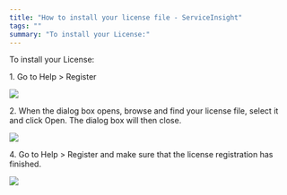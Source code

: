 ```yaml
---
title: "How to install your license file - ServiceInsight"
tags: ""
summary: "To install your License:"
---
```


To install your License:

​1. Go to Help \> Register

[![](https://liveparticularwebstr.blob.core.windows.net/media/Default/images/documentation/001.png)](https://liveparticularwebstr.blob.core.windows.net/media/Default/images/documentation/001.png)

​2. When the dialog box opens, browse and find your license file, select it and click Open. The dialog box will then close.

[![](https://liveparticularwebstr.blob.core.windows.net/media/Default/images/documentation/002.png)](https://liveparticularwebstr.blob.core.windows.net/media/Default/images/documentation/002.png)

​4. Go to Help \> Register and make sure that the license registration has finished.

[![](https://liveparticularwebstr.blob.core.windows.net/media/Default/images/documentation/003.png)](https://liveparticularwebstr.blob.core.windows.net/media/Default/images/documentation/003.png)

